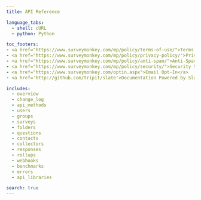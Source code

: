 ```yaml
---
title: API Reference

language_tabs:
  - shell: cURL
  - python: Python

toc_footers:
- <a href="https://www.surveymonkey.com/mp/policy/terms-of-use/">Terms of Use</a>
- <a href="https://www.surveymonkey.com/mp/policy/privacy-policy/">Privacy Policy</a>
- <a href="https://www.surveymonkey.com/mp/policy/anti-spam/">Anti-Spam Policy</a>
- <a href="https://www.surveymonkey.com/mp/policy/security/">Security Statement</a>
- <a href="https://www.surveymonkey.com/optin.aspx">Email Opt-In</a>
- <a href='http://github.com/tripit/slate'>Documentation Powered by Slate</a>

includes:
  - overview
  - change_log
  - api_methods
  - users
  - groups
  - surveys
  - folders
  - questions
  - contacts
  - collectors
  - responses
  - rollups
  - webhooks
  - benchmarks
  - errors
  - api_libraries

search: true
---
```


